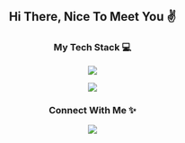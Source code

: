 <h2 align="center">Hi There, Nice To Meet You ✌</h2>

<h3 align="center">My Tech Stack 💻</h3>
<p align="center">
  <a href="#">
    <img src="https://skillicons.dev/icons?i=html,css,js,php,mysql,python,c,cs,cpp,java,nodejs,react" />
  </a>
</p>
<p align="center">
  <a href="#">
      <img src="https://skillicons.dev/icons?i=vscode,eclipse,visualstudio,git,cloudflare,figma,ai,ps" />
  </a>
</p>
<h3 align="center">Connect With Me ✨</h3>
<p align="center">
  <a href="#">
    <img src="https://skillicons.dev/icons?i=linkedin,codepen,instagram,twitter" />
  </a>
</p>
<!-- Credit to this guy 👉https://github.com/tandpfun/skill-icons -->
<!--The Website https://skillicons.dev/-->
